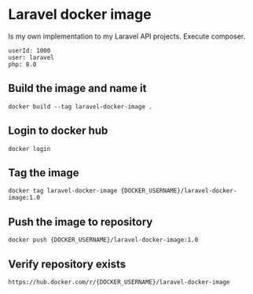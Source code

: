 # Laravel docker image
Is my own implementation to my Laravel API projects. Execute composer.
```
userId: 1000
user: laravel
php: 8.0
```

## Build the image and name it
```shell
docker build --tag laravel-docker-image .
```
## Login to docker hub
```shell
docker login
```
## Tag the image
```shell
docker tag laravel-docker-image {DOCKER_USERNAME}/laravel-docker-image:1.0
```
## Push the image to repository
```shell
docker push {DOCKER_USERNAME}/laravel-docker-image:1.0
```
## Verify repository exists
```shell
https://hub.docker.com/r/{DOCKER_USERNAME}/laravel-docker-image
```